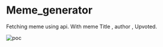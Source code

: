 # Meme_generator
Fetching meme using api.
With meme Title , author , Upvoted.

![poc](https://github.com/suresh2727/Meme_generator/assets/52049092/da22897f-8179-4283-b04e-abf4270474c0)
